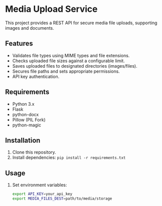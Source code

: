 # Media Upload Service

This project provides a REST API for secure media file uploads, supporting images and documents.

## Features

*   Validates file types using MIME types and file extensions.
*   Checks uploaded file sizes against a configurable limit.
*   Saves uploaded files to designated directories (images/files).
*   Secures file paths and sets appropriate permissions.
*   API key authentication.

## Requirements
* Python 3.x
* Flask
* python-docx
* Pillow (PIL Fork)
* python-magic

## Installation

1. Clone this repository.
2. Install dependencies: `pip install -r requirements.txt`

## Usage

1. Set environment variables:
   ```bash
   export API_KEY=your_api_key
   export MEDIA_FILES_DEST=path/to/media/storage
